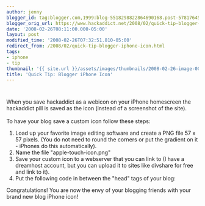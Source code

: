 ```yaml
---
author: jenny
blogger_id: tag:blogger.com,1999:blog-5518298822864690168.post-5781764541491951679
blogger_orig_url: https://www.hackaddict.net/2008/02/quick-tip-blogger-iphone-icon.html
date: '2008-02-26T08:11:00.000-05:00'
layout: post
modified_time: '2008-02-26T07:32:51.810-05:00'
redirect_from: /2008/02/quick-tip-blogger-iphone-icon.html
tags:
- iphone
- tip
thumbnail: '{{ site.url }}/assets/images/thumbnails/2008-02-26-image-0000.png'
title: 'Quick Tip: Blogger iPhone Icon'
---
```


<img alt="" border="0" id="BLOGGER_PHOTO_ID_5169577495139291922" src="{{ site.url }}/assets/images/posts/2008-02-26-image-0000.png" style="margin: 0px auto 10px; display: block; text-align: center; "/><br/>When you save hackaddict as a webicon on your iPhone homescreen the hackaddict pill is saved as the icon (instead of a screenshot of the site).<br/><br/>To have your blog save a custom icon follow these steps:<br/><ol><li>Load up your favorite image editing software and create a PNG file 57 x 57 pixels. (You do not need to round the corners or put the gradient on it - iPhones do this automatically).</li><li>Name the file "apple-touch-icon.png"</li><li>Save your custom icon to a webserver that you can link to (I have a dreamhost account, but you can upload it to sites like divshare for free and link to it).</li><li>Put the following code in between the "head" tags of your blog:<img alt="" border="0" id="BLOGGER_PHOTO_ID_5169576958268379890" src="{{ site.url }}/assets/images/posts/2008-02-26-image-0001.png" style="margin: 0px auto 10px; display: block; text-align: center; "/></li></ol>Congratulations!  You are now the envy of your blogging friends with your brand new blog iPhone icon!